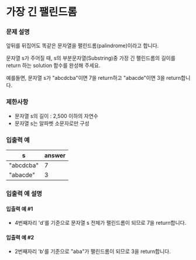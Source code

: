 가장 긴 팰린드롬
===
### 문제 설명

앞뒤를 뒤집어도 똑같은 문자열을 팰린드롬(palindrome)이라고 합니다.

문자열 s가 주어질 때, s의 부분문자열(Substring)중 가장 긴 팰린드롬의 길이를 return 하는 solution 함수를 완성해 주세요.

예를들면, 문자열 s가 "abcdcba"이면 7을 return하고 "abacde"이면 3을 return합니다.
### 제한사항
+ 문자열 s의 길이 : 2,500 이하의 자연수
+ 문자열 s는 알파벳 소문자로만 구성
### 입출력 예
|s	|answer|
|---|---|
|"abcdcba"|	7|
|"abacde"|	3|

### 입출력 예 설명
#### 입출력 예 #1
+ 4번째자리 'd'를 기준으로 문자열 s 전체가 팰린드롬이 되므로 7을 return합니다.
#### 입출력 예 #2
+ 2번째자리 'b'를 기준으로 "aba"가 팰린드롬이 되므로 3을 return합니다.
